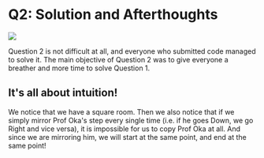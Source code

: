 # Q2: Solution and Afterthoughts

![](/imgs/recess_week_challenge/maze.png)

Question 2 is not difficult at all, and everyone who submitted code managed to solve it. The main objective of Question 2 was to give everyone a breather and more time to solve Question 1.

## It's all about intuition!

We notice that we have a square room. Then we also notice that if we simply mirror Prof Oka's step every single time (i.e. if he goes Down, we go Right and vice versa), it is impossible for us to copy Prof Oka at all. And since we are mirroring him, we will start at the same point, and end at the same point!
